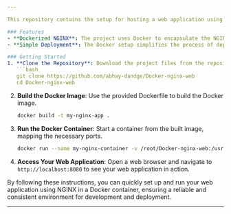 ```yaml
---

This repository contains the setup for hosting a web application using NGINX within a Docker container. The project is designed to provide a consistent and isolated environment for serving web files, making deployment and scaling straightforward and efficient.

### Features
- **Dockerized NGINX**: The project uses Docker to encapsulate the NGINX web server, ensuring a consistent setup across different environments.
- **Simple Deployment**: The Docker setup simplifies the process of deploying your web application, allowing you to get started quickly.

### Getting Started
1. **Clone the Repository**: Download the project files from the repository.
   ```bash
   git clone https://github.com/abhay-dandge/Docker-nginx-web
   cd Docker-nginx-web
   ```
2. **Build the Docker Image**: Use the provided Dockerfile to build the Docker image.
   ```bash
   docker build -t my-nginx-app .

   
   ```
4. **Run the Docker Container**: Start a container from the built image, mapping the necessary ports.
   ```bash
   docker run --name my-nginx-container -v /root/Docker-nginx-web:/usr/share/nginx/html -p 8080:80 -d my-nginx-app
   ```
5. **Access Your Web Application**: Open a web browser and navigate to `http://localhost:8080` to see your web application in action.


By following these instructions, you can quickly set up and run your web application using NGINX in a Docker container, ensuring a reliable and consistent environment for development and deployment.

---
```

